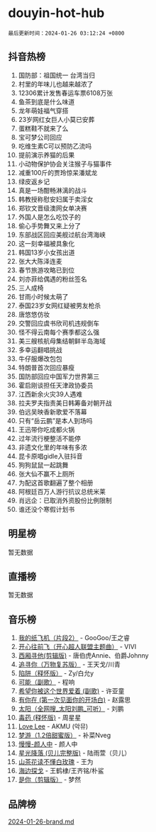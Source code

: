 # douyin-hot-hub

`最后更新时间：2024-01-26 03:12:24 +0800`

## 抖音热榜

1. 国防部：祖国统一 台湾当归
1. 村里的年味儿也越来越浓了
1. 12306累计发售春运车票6108万张
1. 鱼茶到底是什么味道
1. 龙年萌娃福气穿搭
1. 23岁网红女巨人小莫已安葬
1. 蛋糕鞋不就来了么
1. 宝可梦公司回应
1. 吃维生素C可以预防乙流吗
1. 提前演示养猫的后果
1. 小动物保护协会关注猴子与猫事件
1. 减重100斤的贾玲惊呆潘斌龙
1. 绿皮返乡记
1. 真是一场酣畅淋漓的战斗
1. 韩教授称慰安妇属于卖淫女
1. 郑钦文晋级澳网女单决赛
1. 外国人是怎么吃饺子的
1. 偷心手势舞又来上分了
1. 东部战区回应美舰过航台湾海峡
1. 这一刻幸福被具象化
1. 韩国13岁小女孩出道
1. 张大大陈泽连麦
1. 春节旅游攻略已到位
1. 刘亦菲给偶遇的粉丝签名
1. 三人成椅
1. 甘雨小时候太萌了
1. 泰国23岁女网红疑被男友枪杀
1. 唐悠悠仿妆
1. 交警回应虞书欣司机违规倒车
1. 怪不得云南每个赛季都这么强
1. 美三艘核航母集结朝鲜半岛海域
1. 多幸运翻唱挑战
1. 牛仔服爆改包包
1. 特朗普首次回应暴瘦
1. 国防部回应中国军力世界第三
1. 霍启刚谈担任天津政协委员
1. 江西新余火灾39人遇难
1. 拉夫罗夫指责美日韩筹备对朝开战
1. 伯远吴映香新歌爱不落幕
1. 只有“岳云鹏”是本人到场吗
1. 王迅带你吃成都火锅
1. 过年流行梗整活不能停
1. 非遗文化里的年味有多浓
1. 昆卡原唱gidle入驻抖音
1. 狗狗鼠鼠一起跳舞
1. 张大仙不赢不上厕所
1. 为配这首歌翻遍了整个相册
1. 阿根廷百万人游行抗议总统米莱
1. 肖远企：已取消外资股份比例限制
1. 谁还没个寒假计划书

## 明星榜

暂无数据

## 直播榜

暂无数据

## 音乐榜

1. [我的纸飞机（片段2）](https://sf86-cdn-tos.douyinstatic.com/obj/tos-cn-ve-2774/oM2ZrKcg2CD5AeRB2gkeXOFB1IxAGJdZPazYHf) - GooGoo/王之睿
1. [开心往前飞（开心超人联盟主题曲）](https://sf6-cdn-tos.douyinstatic.com/obj/tos-cn-ve-2774/9d8fb7c82cf1421fb93a9fe925275e0a) - VIVI
1. [西厢寻他(剪辑版)](https://sf86-cdn-tos.douyinstatic.com/obj/tos-cn-ve-2774/oUsAVfAQKlRNxEv5qxvIB8o5qmIWUcXbzJKJhw) - 唐伯虎Annie、伯爵Johnny
1. [追寻你（万物复苏版）](https://sf86-cdn-tos.douyinstatic.com/obj/tos-cn-ve-2774/oYeAZJsbjIDit9APmBg8u6uDUQnHmoCf3gbo74) - 王天戈/川青
1. [陷阱（释怀版）](https://sf86-cdn-tos.douyinstatic.com/obj/tos-cn-ve-2774/oE8C21LeZrzKLDFfQYgMzx4GAIHageG5IzayY7) - Zy/白允y
1. [可能（副歌）](https://sf3-cdn-tos.douyinstatic.com/obj/tos-cn-ve-2774/cde1731888894259b333569393c2fb51) - 程响
1. [希望你被这个世界爱着 (副歌)](https://sf86-cdn-tos.douyinstatic.com/obj/tos-cn-ve-2774/oUHCmWQfZlE3QQBKBeD8rCFLpJzPgCpImhsxMt) - 许亚童
1. [有你在 (第一次见面你的开场白)](https://sf86-cdn-tos.douyinstatic.com/obj/tos-cn-ve-2774/oAthrQ3ClJBfI57uBoFEgNDYtNCZ0TSYQQfxQ0) - 赵露思
1. [太阳（全网搜_太阳刘鹏_可听）](https://sf3-cdn-tos.douyinstatic.com/obj/tos-cn-ve-2774/ogWbyIQnlBFImVbeDocRdCIYtBHlbJXgfZMvgz) - 刘鹏
1. [毒药 (释怀版)](https://sf86-cdn-tos.douyinstatic.com/obj/tos-cn-ve-2774/oYILMEAzspdZBIzy4frJNB8ZHPHWAhiwowd4Ad) - 周星星
1. [Love Lee](https://sf3-cdn-tos.douyinstatic.com/obj/tos-cn-ve-2774/o05GbkJGbCBTdDnMtB0fwOYgkeZp23vrWQDQBS) - AKMU (악뮤)
1. [梦游（1.2倍甜蜜版）](https://sf6-cdn-tos.douyinstatic.com/obj/tos-cn-ve-2774/o4gyAUm8hwufoEABmwVIiQtHsFuGzAEEWtNMzo) - 补菜Nveg
1. [慢慢-颜人中](https://sf86-cdn-tos.douyinstatic.com/obj/tos-cn-ve-2774/ocjHNfBXdBxQNC8ZGAeoLMFTUgtBg8bkExunDC) - 颜人中
1. [星光降落 (贝儿完整版)](https://sf86-cdn-tos.douyinstatic.com/obj/tos-cn-ve-2774/okwB9hAwyAtsFFkFBzAX1hOOfQuIoMNs0W2Mwr) - 陆雨萱（贝儿）
1. [山茶花读不懂白玫瑰](https://sf86-cdn-tos.douyinstatic.com/obj/tos-cn-ve-2774/osfn8B7DktrRHEPJgPCfDbw7QDQEkwC16BxZg9) - 王为
1. [海边探戈](https://sf86-cdn-tos.douyinstatic.com/obj/tos-cn-ve-2774/os9gE0VQCGqt6VQkZDyBBYvfSDY0QFe3vVmubn) - 王鹤棣/王齐铭/朴鲨
1. [是你（剪辑版）](https://sf86-cdn-tos.douyinstatic.com/obj/tos-cn-ve-2774/46019dae783c4c969944217fe1cfafc4) - 梦然

## 品牌榜

[2024-01-26-brand.md](2024-01-26-brand.md)
